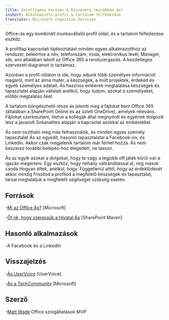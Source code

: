 ```yaml
---
title: Intelligens keresés & Discovery (korábban ás)
inshort: Alkalmazotti profil & tartalom felfedezése
translator: Microsoft Cognitive Services
---
```


Office-ás egy kombinált munkavállalói profil oldal, és a tartalom felfedezése
eszköz.

A profillap kapcsolati tájékoztatást minden egyes alkalmazotthoz az
rendszer, beleértve a név, telefonszám, iroda, elektronikus levél,
Manager, stb, ami általában lakott az Office 365
a rendszergazda. A kezdetleges szervezeti diagramot is tartalmaz.

Azonban a profil oldalon is ide, hogy adjunk több
személyes információt magáról, mint az alma mater, a készségek, a múlt
projektek, érdekeit és egyéb személyes adatait. Ás hasznos
emberek megtalálása készségek és tapasztalat alapján vállalati
anélkül, hogy tudom, azokat a személyeket, előbbi megtalálás őket.

A tartalom böngészhető része ás jeleníti meg a fájlokat bent Office 365
(általában a SharePoint Online és az üzleti OneDrive), amelyek
releváns. Fájlokat szerkeszteni, illetve a kollégák által megnyitott és
egyének dolgozik lesz a javasolt Sokanalites alapján
a kapcsolat azokkal az emberekkel.

Ás nem osztható meg más felhasználók, és minden egyes személy tapasztalat
Ás az egyedit, hasonló tapasztalatai a Facebook-on, és
LinkedIn. Akkor csak megjelenik tartalom már férhet hozzá.
Ás nem beszerez további belépés-hoz elégedett, ne lásson.

Ás az egyik azokat a dolgokat, hogy te vagy a legjobb off játék körül-val-a
igazán megérteni. Egy eszköz, hogy néhány vállrándítással el, míg mások csoda
Hogyan éltek, anélkül, hogy. Függetlenül attól, hogy az érdeklődését akkor
mindig frissítsd a profilod a megfelelő készségek és tapasztalat, társai
megtaláljuk a megfelelő segítséget szükség esetén.

Források
---------

-[Mi az Office
    Ás?](https://support.office.com/en-us/article/What-is-Office-Delve-1315665a-c6af-4409-a28d-49f8916878ca)
    \[Microsoft\]

-[Öt ok, hogy szeressük a Hivatal
    Ás](https://sharepointmaven.com/5-reasons-love-new-office-365-delve/)
    \[SharePoint Maven\]

Hasonló alkalmazások
--------------------

-A Facebook és a LinkedIn

Visszajelzés
---------

-[Ás UserVoice](https://office365.uservoice.com/forums/273487-delve)
    \[UserVoice\]

-[Ás a TechCommunity](https://techcommunity.microsoft.com/t5/Delve/ct-p/OfficeDelve)
    \[Microsoft\]

Szerző
---------

-[Matt Wade](https://www.linkedin.com/in/thatmattwade/) Office szolgáltatások MVP


